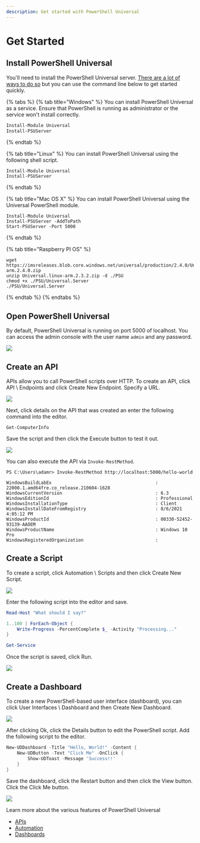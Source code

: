 ```yaml
---
description: Get started with PowerShell Universal
---
```


# Get Started

## Install PowerShell Universal

You'll need to install the PowerShell Universal server. [There are a lot of ways to do so](getting-started/) but you can use the command line below to get started quickly.

{% tabs %}
{% tab title="Windows" %}
You can install PowerShell Universal as a service. Ensure that PowerShell is running as administrator or the service won't install correctly.&#x20;

```powershell
Install-Module Universal
Install-PSUServer
```
{% endtab %}

{% tab title="Linux" %}
You can install PowerShell Universal using the following shell script.

```
Install-Module Universal
Install-PSUServer
```
{% endtab %}

{% tab title="Mac OS X" %}
You can install PowerShell Universal using the Universal PowerShell module.

```
Install-Module Universal
Install-PSUServer -AddToPath
Start-PSUServer -Port 5000
```
{% endtab %}

{% tab title="Raspberry PI OS" %}
```
wget https://imsreleases.blob.core.windows.net/universal/production/2.4.0/Universal.linux-arm.2.4.0.zip
unzip Universal.linux-arm.2.3.2.zip -d ./PSU
chmod +x ./PSU/Universal.Server
./PSU/Universal.Server

```
{% endtab %}
{% endtabs %}

## Open PowerShell Universal

By default, PowerShell Universal is running on port 5000 of localhost. You can access the admin console with the user name `admin` and any password.

![](<.gitbook/assets/image (289).png>)

## Create an API

APIs allow you to call PowerShell scripts over HTTP. To create an API, click API \ Endpoints and click Create New Endpoint. Specify a URL.&#x20;

![](<.gitbook/assets/image (260).png>)

Next, click details on the API that was created an enter the following command into the editor.&#x20;

```
Get-ComputerInfo
```

Save the script and then click the Execute button to test it out.&#x20;

![](<.gitbook/assets/image (291).png>)

You can also execute the API via `Invoke-RestMethod`.&#x20;

```
PS C:\Users\adamr> Invoke-RestMethod http://localhost:5000/hello-world

WindowsBuildLabEx                                       : 22000.1.amd64fre.co_release.210604-1628
WindowsCurrentVersion                                   : 6.3
WindowsEditionId                                        : Professional
WindowsInstallationType                                 : Client
WindowsInstallDateFromRegistry                          : 8/6/2021 4:05:12 PM
WindowsProductId                                        : 00330-52452-93139-AAOEM
WindowsProductName                                      : Windows 10 Pro
WindowsRegisteredOrganization                           :
```

## Create a Script

To create a script, click Automation \ Scripts and then click Create New Script.&#x20;

![](<.gitbook/assets/image (288).png>)

Enter the following script into the editor and save.&#x20;

```powershell
Read-Host "What should I say?"

1..100 | ForEach-Object {
    Write-Progress -PercentComplete $_ -Activity "Processing..."
}

Get-Service
```

Once the script is saved, click Run.&#x20;

![](.gitbook/assets/runjob.gif)

## Create a Dashboard

To create a new PowerShell-based user interface (dashboard), you can click User Interfaces \ Dashboard and then Create New Dashboard.&#x20;

![](<.gitbook/assets/image (270).png>)

After clicking Ok, click the Details button to edit the PowerShell script. Add the following script to the editor.

```powershell
New-UDDashboard -Title "Hello, World!" -Content {
    New-UDButton -Text "Click Me" -OnClick {
        Show-UDToast -Message 'Success!!'
    }
}
```

Save the dashboard, click the Restart button and then click the View button. Click the Click Me button.&#x20;

![](<.gitbook/assets/image (292).png>)

Learn more about the various features of PowerShell Universal

* [APIs](api/about.md)
* [Automation](automation/about.md)
* [Dashboards](userinterfaces/about.md)
